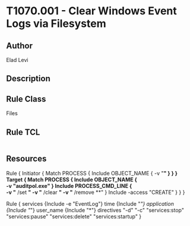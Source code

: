 # T1070.001 - Clear Windows Event Logs via Filesystem

## Author
Elad Levi

## Description

## Rule Class
Files

## Rule TCL
```tcl

```

## Resources

Rule {
	Initiator {
		Match PROCESS {
			Include OBJECT_NAME {
				-v "**"
			}
		}
    }
	Target {
		Match PROCESS {
			Include OBJECT_NAME { 					
				-v "auditpol.exe"
			}
			Include PROCESS_CMD_LINE { 					
				-v "** /set **"
				-v "** /clear **"
				-v "** /remove **"
			}
			Include -access "CREATE"
		}
	}
}


Rule {
   services {Include -e "EventLog"}
   time {Include "*"}
   application {Include "*"}
   user_name {Include "*"}
   directives "-d" "-c" "services:stop" "services:pause" "services:delete" "services:startup"
}